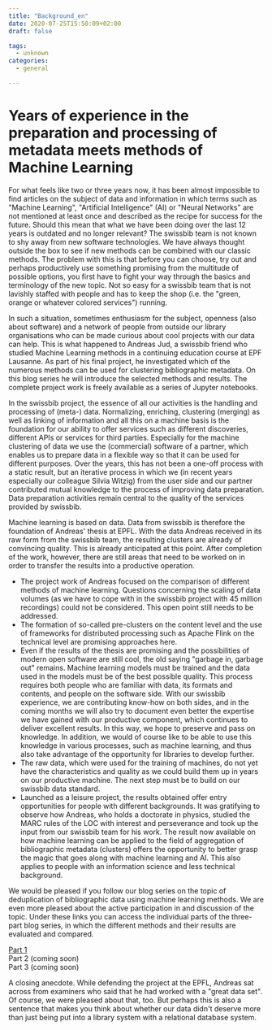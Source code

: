 ```yaml
---
title: "Background_en"
date: 2020-07-25T15:50:09+02:00
draft: false

tags:
  - unknown
categories:
  - general

---
```


# Years of experience in the preparation and processing of metadata meets methods of Machine Learning  

 For what feels like two or three years now, it has been almost impossible to find articles on the subject of data and information in which terms such as "Machine Learning", "Artificial Intelligence" (AI) or "Neural Networks" are not mentioned at least once and described as the recipe for success for the future. Should this mean that what we have been doing over the last 12 years is outdated and no longer relevant? The swissbib team is not known to shy away from new software technologies. We have always thought outside the box to see if new methods can be combined with our classic methods. The problem with this is that before you can choose, try out and perhaps productively use something promising from the multitude of possible options, you first have to fight your way through the basics and terminology of the new topic. Not so easy for a swissbib team that is not lavishly staffed with people and has to keep the shop (i.e. the "green, orange or whatever colored services") running.


In such a situation, sometimes enthusiasm for the subject, openness (also about software) and a network of people from outside our library organisations who can be made curious about cool projects with our data can help. This is what happened to Andreas Jud, a swissbib friend who studied Machine Learning methods in a continuing education course at EPF Lausanne. As part of his final project, he investigated which of the numerous methods can be used for clustering bibliographic metadata. On this blog series he will introduce the selected methods and results. The complete project work is freely available as a series of Jupyter notebooks.

In the swissbib project, the essence of all our activities is the handling and processing of (meta-) data. Normalizing, enriching, clustering (merging) as well as linking of information and all this on a machine basis is the foundation for our ability to offer services such as different discoveries, different APIs or services for third parties. Especially for the machine clustering of data we use the (commercial) software of a partner, which enables us to prepare data in a flexible way so that it can be used for different purposes. Over the years, this has not been a one-off process with a static result, but an iterative process in which we (in recent years especially our colleague Silvia Witzig) from the user side and our partner contributed mutual knowledge to the process of improving data preparation. Data preparation activities remain central to the quality of the services provided by swissbib.

Machine learning is based on data. Data from swissbib is therefore the foundation of Andreas' thesis at EPFL. With the data Andreas received in its raw form from the swissbib team, the resulting clusters are already of convincing quality. This is already anticipated at this point. After completion of the work, however, there are still areas that need to be worked on in order to transfer the results into a productive operation.

- The project work of Andreas focused on the comparison of different methods of machine learning. Questions concerning the scaling of data volumes (as we have to cope with in the swissbib project with 45 million recordings) could not be considered. This open point still needs to be addressed.
- The formation of so-called pre-clusters on the content level and the use of frameworks for distributed processing such as Apache Flink on the technical level are promising approaches here.
- Even if the results of the thesis are promising and the possibilities of modern open software are still cool, the old saying "garbage in, garbage out" remains. Machine learning models must be trained and the data used in the models must be of the best possible quality.  This process requires both people who are familiar with data, its formats and contents, and people on the software side. With our swissbib experience, we are contributing know-how on both sides, and in the coming months we will also try to document even better the expertise we have gained with our productive component, which continues to deliver excellent results. In this way, we hope to preserve and pass on knowledge. In addition, we would of course like to be able to use this knowledge in various processes, such as machine learning, and thus also take advantage of the opportunity for libraries to develop further.
- The raw data, which were used for the training of machines, do not yet have the characteristics and quality as we could build them up in years on our productive machine. The next step must be to build on our swissbib data standard.
- Launched as a leisure project, the results obtained offer entry opportunities for people with different backgrounds. It was gratifying to observe how Andreas, who holds a doctorate in physics, studied the MARC rules of the LOC with interest and perseverance and took up the input from our swissbib team for his work. The result now available on how machine learning can be applied to the field of aggregation of bibliographic metadata (clusters) offers the opportunity to better grasp the magic that goes along with machine learning and AI. This also applies to people with an information science and less technical background.


We would be pleased if you follow our blog series on the topic of deduplication of bibliographic data using machine learning methods. We are even more pleased about the active participation in and discussion of the topic.
Under these links you can access the individual parts of the three-part blog series, in which the different methods and their results are evaluated and compared.

[Part 1](/ensemblemethods)  
Part 2 (coming soon)  
Part 3 (coming soon)  


A closing anecdote. While defending the project at the EPFL, Andreas sat across from examiners who said that he had worked with a "great data set". Of course, we were pleased about that, too. But perhaps this is also a sentence that makes you think about whether our data didn't deserve more than just being put into a library system with a relational database system.
